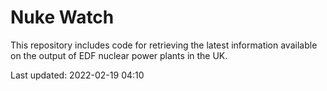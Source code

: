 # Nuke Watch

This repository includes code for retrieving the latest information available on the output of EDF nuclear power plants in the UK.

Last updated: 2022-02-19 04:10